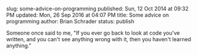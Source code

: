 slug: some-advice-on-programming
published: Sun, 12 Oct 2014 at 09:32 PM
updated: Mon, 26 Sep 2016 at 04:07 PM
title: Some advice on programming
author: Brian Schrader
status: publish

Someone once said to me, "If you ever go back to look at code you've written, and you can't see anything wrong with it, then you haven't learned anything."